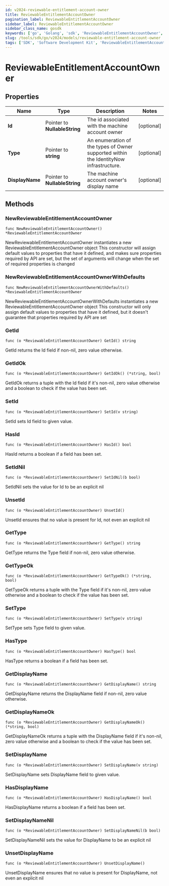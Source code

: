 ```yaml
---
id: v2024-reviewable-entitlement-account-owner
title: ReviewableEntitlementAccountOwner
pagination_label: ReviewableEntitlementAccountOwner
sidebar_label: ReviewableEntitlementAccountOwner
sidebar_class_name: gosdk
keywords: ['go', 'Golang', 'sdk', 'ReviewableEntitlementAccountOwner', 'V2024ReviewableEntitlementAccountOwner'] 
slug: /tools/sdk/go/v2024/models/reviewable-entitlement-account-owner
tags: ['SDK', 'Software Development Kit', 'ReviewableEntitlementAccountOwner', 'V2024ReviewableEntitlementAccountOwner']
---
```


# ReviewableEntitlementAccountOwner

## Properties

Name | Type | Description | Notes
------------ | ------------- | ------------- | -------------
**Id** | Pointer to **NullableString** | The id associated with the machine account owner | [optional] 
**Type** | Pointer to **string** | An enumeration of the types of Owner supported within the IdentityNow infrastructure. | [optional] 
**DisplayName** | Pointer to **NullableString** | The machine account owner's display name | [optional] 

## Methods

### NewReviewableEntitlementAccountOwner

`func NewReviewableEntitlementAccountOwner() *ReviewableEntitlementAccountOwner`

NewReviewableEntitlementAccountOwner instantiates a new ReviewableEntitlementAccountOwner object
This constructor will assign default values to properties that have it defined,
and makes sure properties required by API are set, but the set of arguments
will change when the set of required properties is changed

### NewReviewableEntitlementAccountOwnerWithDefaults

`func NewReviewableEntitlementAccountOwnerWithDefaults() *ReviewableEntitlementAccountOwner`

NewReviewableEntitlementAccountOwnerWithDefaults instantiates a new ReviewableEntitlementAccountOwner object
This constructor will only assign default values to properties that have it defined,
but it doesn't guarantee that properties required by API are set

### GetId

`func (o *ReviewableEntitlementAccountOwner) GetId() string`

GetId returns the Id field if non-nil, zero value otherwise.

### GetIdOk

`func (o *ReviewableEntitlementAccountOwner) GetIdOk() (*string, bool)`

GetIdOk returns a tuple with the Id field if it's non-nil, zero value otherwise
and a boolean to check if the value has been set.

### SetId

`func (o *ReviewableEntitlementAccountOwner) SetId(v string)`

SetId sets Id field to given value.

### HasId

`func (o *ReviewableEntitlementAccountOwner) HasId() bool`

HasId returns a boolean if a field has been set.

### SetIdNil

`func (o *ReviewableEntitlementAccountOwner) SetIdNil(b bool)`

 SetIdNil sets the value for Id to be an explicit nil

### UnsetId
`func (o *ReviewableEntitlementAccountOwner) UnsetId()`

UnsetId ensures that no value is present for Id, not even an explicit nil
### GetType

`func (o *ReviewableEntitlementAccountOwner) GetType() string`

GetType returns the Type field if non-nil, zero value otherwise.

### GetTypeOk

`func (o *ReviewableEntitlementAccountOwner) GetTypeOk() (*string, bool)`

GetTypeOk returns a tuple with the Type field if it's non-nil, zero value otherwise
and a boolean to check if the value has been set.

### SetType

`func (o *ReviewableEntitlementAccountOwner) SetType(v string)`

SetType sets Type field to given value.

### HasType

`func (o *ReviewableEntitlementAccountOwner) HasType() bool`

HasType returns a boolean if a field has been set.

### GetDisplayName

`func (o *ReviewableEntitlementAccountOwner) GetDisplayName() string`

GetDisplayName returns the DisplayName field if non-nil, zero value otherwise.

### GetDisplayNameOk

`func (o *ReviewableEntitlementAccountOwner) GetDisplayNameOk() (*string, bool)`

GetDisplayNameOk returns a tuple with the DisplayName field if it's non-nil, zero value otherwise
and a boolean to check if the value has been set.

### SetDisplayName

`func (o *ReviewableEntitlementAccountOwner) SetDisplayName(v string)`

SetDisplayName sets DisplayName field to given value.

### HasDisplayName

`func (o *ReviewableEntitlementAccountOwner) HasDisplayName() bool`

HasDisplayName returns a boolean if a field has been set.

### SetDisplayNameNil

`func (o *ReviewableEntitlementAccountOwner) SetDisplayNameNil(b bool)`

 SetDisplayNameNil sets the value for DisplayName to be an explicit nil

### UnsetDisplayName
`func (o *ReviewableEntitlementAccountOwner) UnsetDisplayName()`

UnsetDisplayName ensures that no value is present for DisplayName, not even an explicit nil

